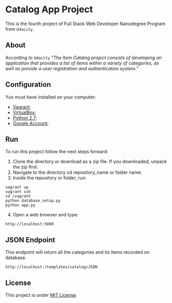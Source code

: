 # Catalog App Project

This is the fourth project of Full Stack Web Developer Nanodegree Program from `Udacity`.

## About

According to `Udacity` "*The Item Catalog project consists of developing an application that provides a list of items within a variety of categories, as well as provide a user registration and authentication system.*"

## Configuration

Yuo must have installed on your computer:

* [Vagrant](https://www.vagrantup.com/downloads.html);
* [VirtualBox](https://www.virtualbox.org/wiki/Downloads);
* [Python 2.7](https://www.python.org/downloads/);
* [Google Account](https://myaccount.google.com/);


## Run

To run this project follow the next steps forward:

1. Clone the directory or download as a zip file. If you downloaded, unpack the zip first.
2. Navigate to the directory cd repository_name or folder name.
3. Inside the repository or folder, run:

```
vagrant up
vagrant ssh
cd /vagrant
python database_setup.py
python app.py
```
4. Open a web browser and type:
```
http://localhost:5000
```
## JSON Endpoint

This endpoint will return all the categories and its items recorded on database.

```
http://localhost:/templates/catalog/JSON
```

## License

This project is under [MIT License](https://opensource.org/licenses/MIT)

